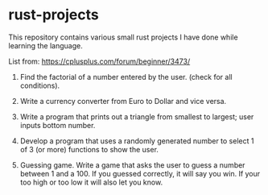 # rust-projects
This repository contains various small rust projects I have done while learning the language.

List from: https://cplusplus.com/forum/beginner/3473/

1. Find the factorial of a number entered by the user. (check for all conditions).

2. Write a currency converter from Euro to Dollar and vice versa.

3. Write a program that prints out a triangle from smallest to largest; user inputs bottom number.

4. Develop a program that uses a randomly generated number to select 1 of 3 (or more) functions to show the user.

5. Guessing game. Write a game that asks the user to guess a number between 1 and a 100. If you guessed correctly, it will say you win. If your too high or too low it will also let you know.